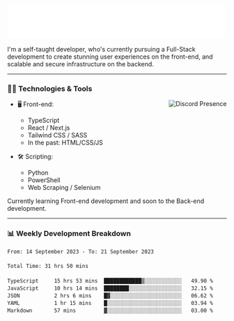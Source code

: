<img src="assets/wave.svg" alt=":wave:" />

I'm a self-taught developer, who's currently pursuing a Full-Stack development to create stunning user experiences on the front-end, and scalable and secure infrastructure on the backend.

---

### 🧑‍💻 Technologies & Tools

<a href="https://discord.com/users/414304208649453568" target="_blank" rel="nofollow">
   <img src="https://lanyard-profile-readme.vercel.app/api/414304208649453568?idleMessage=Probably%20doing%20something%20else..." alt="Discord Presence" align="right">
</a>

- 🖥️ Front-end:

  - TypeScript
  - React / Next.js
  - Tailwind CSS / SASS
  - In the past: HTML/CSS/JS

- 🛠 Scripting:

  - Python
  - PowerShell
  - Web Scraping / Selenium

Currently learning Front-end development and soon to the Back-end development.

---

### 📊 Weekly Development Breakdown

<!-- ![ccrsxx's GitHub Stats](https://github-readme-stats.vercel.app/api?username=ccrsxx&count_private=true&theme=tokyonight) -->
<!-- ![ccrsxx's Top Langs](https://github-readme-stats.vercel.app/api/top-langs/?username=ccrsxx&hide=lua,java,html&theme=tokyonight) -->

<!--START_SECTION:waka-->

```txt
From: 14 September 2023 - To: 21 September 2023

Total Time: 31 hrs 50 mins

TypeScript     15 hrs 53 mins  ████████████▒░░░░░░░░░░░░   49.90 %
JavaScript     10 hrs 14 mins  ████████░░░░░░░░░░░░░░░░░   32.15 %
JSON           2 hrs 6 mins    █▓░░░░░░░░░░░░░░░░░░░░░░░   06.62 %
YAML           1 hr 15 mins    █░░░░░░░░░░░░░░░░░░░░░░░░   03.94 %
Markdown       57 mins         ▓░░░░░░░░░░░░░░░░░░░░░░░░   03.00 %
```

<!--END_SECTION:waka-->
